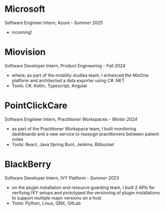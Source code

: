 
# Microsoft
Software Engineer Intern, Azure - *Summer 2025*
- incoming!

# Miovision
Software Developer Intern, Product Engineering - *Fall 2024*
- where, as part of the mobility studies team, I enhanced the MioOne platform and architected a data exporter using C# .NET
- Tools: C#, Kotlin, Typescript, Angular

# PointClickCare
Software Engineer Intern, Practitioner Workspaces - *Winter 2024*
- as part of the Practitioner Workspace team, I built monitoring dashboards and a new service to reassign practitioners between patient notes
- Tools: React, Java Spring Boot, Jenkins, Bitbucket

# BlackBerry
Software Developer Intern, IVY Platform - *Summer 2023*
- on the plugin installation and resource guarding team, I built 2 APIs for verifying IVY setups and prototyped the versioning of plugin installations to support multiple major versions on a host
- Tools: Python, Linux, QNX, GitLab